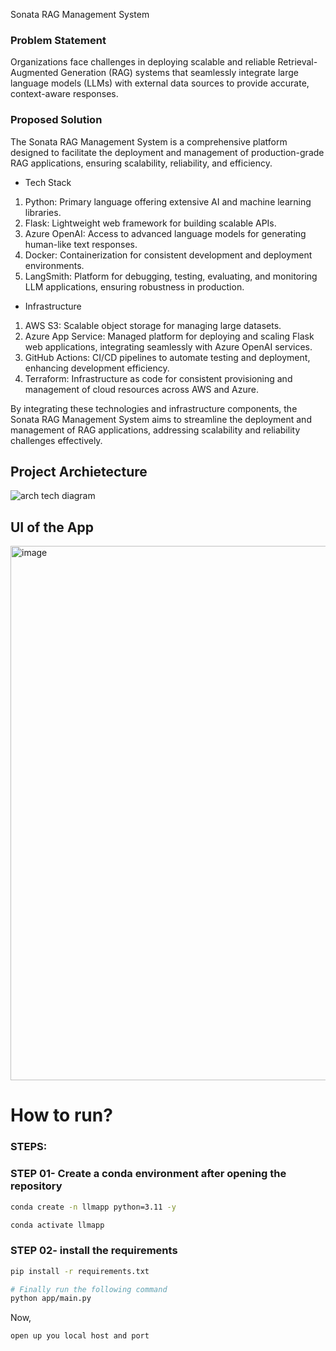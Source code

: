Sonata RAG Management System

### Problem Statement

Organizations face challenges in deploying scalable and reliable Retrieval-Augmented Generation (RAG) systems that seamlessly integrate large language models (LLMs) with external data sources to provide accurate, context-aware responses.

### Proposed Solution

The Sonata RAG Management System is a comprehensive platform designed to facilitate the deployment and management of production-grade RAG applications, ensuring scalability, reliability, and efficiency.

- Tech Stack

1. Python: Primary language offering extensive AI and machine learning libraries.
2. Flask: Lightweight web framework for building scalable APIs.
3. Azure OpenAI: Access to advanced language models for generating human-like text responses.
4. Docker: Containerization for consistent development and deployment environments.
5. LangSmith: Platform for debugging, testing, evaluating, and monitoring LLM applications, ensuring robustness in production. 

- Infrastructure

1. AWS S3: Scalable object storage for managing large datasets.
2. Azure App Service: Managed platform for deploying and scaling Flask web applications, integrating seamlessly with Azure OpenAI services.
3. GitHub Actions: CI/CD pipelines to automate testing and deployment, enhancing development efficiency.
4. Terraform: Infrastructure as code for consistent provisioning and management of cloud resources across AWS and Azure.

By integrating these technologies and infrastructure components, the Sonata RAG Management System aims to streamline the deployment and management of RAG applications, addressing scalability and reliability challenges effectively.

## Project Archietecture
![arch tech diagram](https://github.com/user-attachments/assets/6089e601-045e-4267-a7fd-755ac8ec2867)

## UI of the App

<img width="855" alt="image" src="https://github.com/user-attachments/assets/d19f8849-de87-44d2-ad9d-482e34b946ff" />


# How to run?

### STEPS:


### STEP 01- Create a conda environment after opening the repository

```bash
conda create -n llmapp python=3.11 -y
```

```bash
conda activate llmapp
```


### STEP 02- install the requirements
```bash
pip install -r requirements.txt
```


```bash
# Finally run the following command
python app/main.py
```

Now,
```bash
open up you local host and port
```
